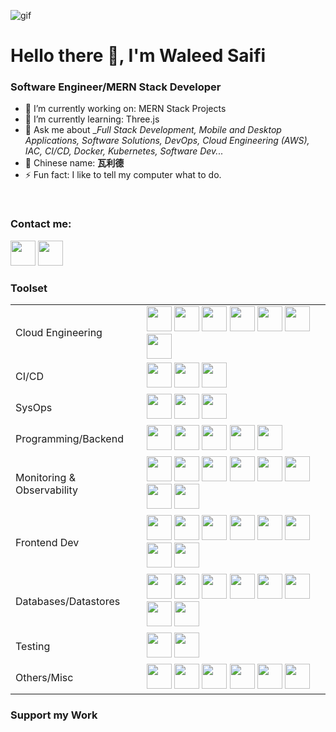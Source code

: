 ![gif](https://github.com/waleedsaifi0890/waleedsaifi0890/assets/107859234/7df52cf8-28f2-432a-b193-999d72e4fe74)


# Hello there 👋, I'm Waleed Saifi

### Software Engineer/MERN Stack Developer

- 🔭 I’m currently working on: MERN Stack Projects 
- 🌱 I’m currently learning: Three.js
- 💬 Ask me about __Full Stack Development, Mobile and Desktop Applications, Software Solutions, DevOps, Cloud Engineering (AWS), IAC, CI/CD, Docker, Kubernetes, Software Dev..._
- 🧧 Chinese name: __瓦利德__
- ⚡ Fun fact: I like to tell my computer what to do.

<br/>






### Contact me:

<a href="https://twitter.com/WaleedSaifi34"><img src="https://www.vectorlogo.zone/logos/twitter/twitter-icon.svg" width="40" height="40"/></a>
<a href="https://www.linkedin.com/in/javascript-web-developer/"><img src="https://www.vectorlogo.zone/logos/linkedin/linkedin-icon.svg" width="40" height="40"/></a>

### Toolset

<table>
    <tr>
        <td>Cloud Engineering</td>
        <td>
            <a href="https://aws.amazon.com/"><img src="https://www.vectorlogo.zone/logos/amazon_aws/amazon_aws-icon.svg" width="40" height="40"/></a>
            <a href="https://aws.amazon.com/cloudformation/"><img src="https://www.vectorlogo.zone/logos/amazon_cloudformation/amazon_cloudformation-icon.svg" width="40" height="40"/></a>
            <a href="https://aws.amazon.com/eks/"><img src="https://www.vectorlogo.zone/logos/amazon_eks/amazon_eks-icon.svg" width="40" height="40"/></a>
            <a href="https://aws.amazon.com/ecs/"><img src="https://www.vectorlogo.zone/logos/amazon_ecs/amazon_ecs-icon.svg" width="40" height="40"/></a>
            <a href="https://aws.amazon.com/elastic-container-service/"><img src="https://www.vectorlogo.zone/logos/amazon_elastic_container_service/amazon_elastic_container_service-icon.svg" width="40" height="40"/></a>
            <a href="https://aws.amazon.com/cloudwatch/"><img src="https://www.vectorlogo.zone/logos/amazon_cloudwatch/amazon_cloudwatch-icon.svg" width="40" height="40"/></a>
            <a href="https://www.serverless.com/"><img src="https://www.vectorlogo.zone/logos/serverless/serverless-icon.svg" width="40" height="40"/></a>
        </td>
    </tr>
    <tr>
        <td>CI/CD</td>
        <td>
            <a href="https://www.jenkins.io/"><img src="https://www.vectorlogo.zone/logos/jenkins/jenkins-icon.svg" width="40" height="40"/></a>
            <a href="https://github.com/"><img src="https://www.vectorlogo.zone/logos/github/github-icon.svg" width="40" height="40"/></a>
            <a href="https://circleci.com/"><img src="https://www.vectorlogo.zone/logos/circleci/circleci-icon.svg" width="40" height="40"/></a>
        </td>
    </tr>
    <tr>
        <td>SysOps</td>
        <td>
            <a href="https://www.docker.com/"><img src="https://www.vectorlogo.zone/logos/docker/docker-icon.svg" width="40" height="40"/></a>
            <a href="https://kubernetes.io/"><img src="https://www.vectorlogo.zone/logos/kubernetes/kubernetes-icon.svg" width="40" height="40"/></a>
            <a href="https://www.gnu.org/software/bash/"><img src="https://www.vectorlogo.zone/logos/gnu_bash/gnu_bash-icon.svg" width="40" height="40"/></a>
        </td>
    </tr>
    <tr>
        <td>Programming/Backend</td>
        <td>
            <a href="https://developer.mozilla.org/en-US/docs/Web/JavaScript"><img src="https://www.vectorlogo.zone/logos/javascript/javascript-icon.svg" width="40" height="40"/></a>
            <a href="https://www.php.net/"><img src="https://www.vectorlogo.zone/logos/php/php-icon.svg" width="40" height="40"/></a>
            <a href="https://www.typescriptlang.org/"><img src="https://www.vectorlogo.zone/logos/typescriptlang/typescriptlang-icon.svg" width="40" height="40"/></a>
            <a href="https://www.djangoproject.com/"><img src="https://www.vectorlogo.zone/logos/djangoproject/djangoproject-icon.svg" width="40" height="40"/></a>
            <a href="https://expressjs.com/"><img src="https://www.vectorlogo.zone/logos/expressjs/expressjs-icon.svg" width="40" height="40"/></a>
        </td>
    </tr>
    <tr>
        <td>Monitoring & Observability</td>
        <td>
            <a href="https://www.splunk.com/"><img src="https://www.vectorlogo.zone/logos/splunk/splunk-icon.svg" width="40" height="40"/></a>
            <a href="https://www.datadoghq.com/"><img src="https://www.vectorlogo.zone/logos/datadoghq/datadoghq-icon.svg" width="40" height="40"/></a>
            <a href="https://www.elastic.co/"><img src="https://www.vectorlogo.zone/logos/elastic/elastic-icon.svg" width="40" height="40"/></a>
            <a href="https://www.elastic.co/logstash"><img src="https://www.vectorlogo.zone/logos/elasticco_logstash/elasticco_logstash-icon.svg" width="40" height="40"/></a>
            <a href="https://www.elastic.co/kibana"><img src="https://www.vectorlogo.zone/logos/elasticco_kibana/elasticco_kibana-icon.svg" width="40" height="40"/></a>
            <a href="https://www.appdynamics.com/"><img src="https://www.vectorlogo.zone/logos/appdynamics/appdynamics-icon.svg" width="40" height="40"/></a>
            <a href="https://prometheus.io/"><img src="https://www.vectorlogo.zone/logos/prometheusio/prometheusio-icon.svg" width="40" height="40"/></a>
            <a href="https://www.sumologic.com/"><img src="https://www.vectorlogo.zone/logos/sumologic/sumologic-icon.svg" width="40" height="40"/></a>
        </td>
    </tr>
    <tr>
        <td>Frontend Dev</td>
        <td>
            <a href="https://developer.mozilla.org/en-US/docs/Web/JavaScript"><img src="https://www.vectorlogo.zone/logos/javascript/javascript-icon.svg" width="40" height="40"/></a>
            <a href="https://reactjs.org/"><img src="https://www.vectorlogo.zone/logos/reactjs/reactjs-icon.svg" width="40" height="40"/></a>
            <a href="https://webpack.js.org/"><img src="https://www.vectorlogo.zone/logos/js_webpack/js_webpack-icon.svg" width="40" height="40"/></a>
            <a href="https://babeljs.io/"><img src="https://www.vectorlogo.zone/logos/babeljs/babeljs-icon.svg" width="40" height="40"/></a>
            <a href="https://tailwindcss.com/"><img src="https://www.vectorlogo.zone/logos/tailwindcss/tailwindcss-icon.svg" width="40" height="40"/></a>
            <a href="https://mui.com/"><img src="https://www.vectorlogo.zone/logos/material_ui/material_ui-icon.svg" width="40" height="40"/></a>
            <a href="https://getbootstrap.com/"><img src="https://www.vectorlogo.zone/logos/getbootstrap/getbootstrap-icon.svg" width="40" height="40"/></a>
            <a href="https://ant.design/"><img src="https://www.vectorlogo.zone/logos/ant-design/ant-design-icon.svg" width="40" height="40"/></a>
        </td>
    </tr>
    <tr>
        <td>Databases/Datastores</td>
        <td>
            <a href="https://www.mongodb.com/"><img src="https://www.vectorlogo.zone/logos/mongodb/mongodb-icon.svg" width="40" height="40"/></a>
            <a href="https://www.mysql.com/"><img src="https://www.vectorlogo.zone/logos/mysql/mysql-icon.svg" width="40" height="40"/></a>
            <a href="https://redis.io/"><img src="https://www.vectorlogo.zone/logos/redis/redis-icon.svg" width="40" height="40"/></a>
            <a href="https://www.oracle.com/database/"><img src="https://www.vectorlogo.zone/logos/oracle/oracle-icon.svg" width="40" height="40"/></a>
            <a href="https://cassandra.apache.org/"><img src="https://www.vectorlogo.zone/logos/apache_cassandra/apache_cassandra-icon.svg" width="40" height="40"/></a>
            <a href="https://www.postgresql.org/"><img src="https://www.vectorlogo.zone/logos/postgresql/postgresql-icon.svg" width="40" height="40"/></a>
            <a href="https://neo4j.com/"><img src="https://www.vectorlogo.zone/logos/neo4j/neo4j-icon.svg" width="40" height="40"/></a>
            <a href="https://www.snowflake.com/"><img src="https://www.vectorlogo.zone/logos/snowflake/snowflake-icon.svg" width="40" height="40"/></a>
        </td>
    </tr>
    <tr>
        <td>Testing</td>
        <td>
            <a href="https://cucumber.io/"><img src="https://www.vectorlogo.zone/logos/cucumberio/cucumberio-icon.svg" width="40" height="40"/></a>
            <a href="https://pact.io/"><img src="https://www.vectorlogo.zone/logos/pact/pact-icon.svg" width="40" height="40"/></a>
        </td>
    </tr>
    <tr>
        <td>Others/Misc</td>
        <td>
            <a href="https://gradle.org/"><img src="https://www.vectorlogo.zone/logos/gradle/gradle-icon.svg" width="40" height="40"/></a>
            <a href="https://about.gitlab.com/"><img src="https://www.vectorlogo.zone/logos/gitlab/gitlab-icon.svg" width="40" height="40"/></a>
            <a href="https://git-scm.com/"><img src="https://www.vectorlogo.zone/logos/git-scm/git-scm-icon.svg" width="40" height="40"/></a>
            <a href="https://www.postman.com/"><img src="https://www.vectorlogo.zone/logos/getpostman/getpostman-icon.svg" width="40" height="40"/></a>
            <a href="https://kafka.apache.org/"><img src="https://www.vectorlogo.zone/logos/apache_kafka/apache_kafka-icon.svg" width="40" height="40"/></a>
            <a href="http://tomcat.apache.org/"><img src="https://www.vectorlogo.zone/logos/apache_tomcat/apache_tomcat-icon.svg" width="40" height="40"/></a>
        </td>
    </tr>
</table>


### Support my Work







